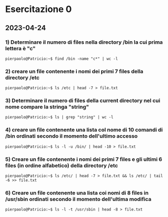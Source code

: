 # Esercitazione 0

## 2023-04-24

### 1) Determinare il numero di files nella directory /bin la cui prima lettera è "c"

```shell
pierpaolo@Patricio:~$ find /bin -name "c*" | wc -l
```

### 2) creare un file contenente i nomi dei primi 7 files della directory /etc

```shell
pierpaolo@Patricio:~$ ls /etc | head -7 > file.txt
```

### 3) Determinare il numero di files della current directory nel cui nome compare la stringa "string"

```shell
pierpaolo@Patricio:~$ ls | grep "string" | wc -l
```

### 4) creare un file contenente una lista col nome di 10 comandi di /bin ordinati secondo il momento dell'ultimo accesso

```shell
pierpaolo@Patricio:~$ ls -l -u /bin/ | head -10 > file.txt
```

### 5) Creare un file contenente i nomi dei primi 7 files e gli ultimi 6 files (in ordine alfabetico) della directory /etc

```shell
pierpaolo@Patricio:~$ ls /etc/ | head -7 > file.txt && ls /etc/ | tail -6 >> file.txt
```

### 6) Creare un file contenente una lista coi nomi di 8 files in /usr/sbin ordinati secondo il momento dell'ultima modifica

```shell
pierpaolo@Patricio:~$ ls -l -t /usr/sbin | head -8 > file.txt
```
